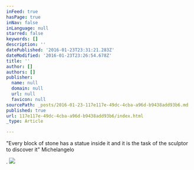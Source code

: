 ```yaml
---
inFeed: true
hasPage: true
inNav: false
inLanguage: null
starred: false
keywords: []
description: ''
datePublished: '2016-01-23T23:31:21.283Z'
dateModified: '2016-01-23T23:26:54.678Z'
title: ''
author: []
authors: []
publisher:
  name: null
  domain: null
  url: null
  favicon: null
sourcePath: _posts/2016-01-23-117e117e-49dc-4cba-a96d-b9438add93b6.md
published: true
url: 117e117e-49dc-4cba-a96d-b9438add93b6/index.html
_type: Article

---
```

"Every block of stone has a statue inside it and it is the task of the sculptor to discover it" Michelangelo

.
![](https://the-grid-user-content.s3-us-west-2.amazonaws.com/84b68adc-555b-45be-995a-54e4b1f563e3.jpg)